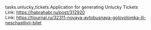 tasks.unlucky_tickets.Application for generating Unlucky Tickets
<br />
Link: https://habrahabr.ru/post/312920
<br />
Link: https://tjournal.ru/32311-novaya-avtobusnaya-golovolomka-ili-neschastlivii-bilet
